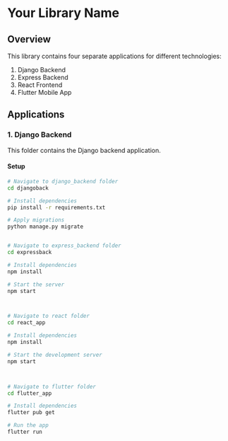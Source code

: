 # Your Library Name

## Overview

This library contains four separate applications for different technologies:

1. Django Backend
2. Express Backend
3. React Frontend
4. Flutter Mobile App

## Applications

### 1. Django Backend

This folder contains the Django backend application.

#### Setup

```bash
# Navigate to django_backend folder
cd djangoback

# Install dependencies
pip install -r requirements.txt

# Apply migrations
python manage.py migrate


# Navigate to express_backend folder
cd expressback

# Install dependencies
npm install

# Start the server
npm start



# Navigate to react folder
cd react_app

# Install dependencies
npm install

# Start the development server
npm start



# Navigate to flutter folder
cd flutter_app

# Install dependencies
flutter pub get

# Run the app
flutter run
```
